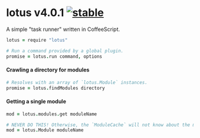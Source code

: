
# lotus v4.0.1 [![stable](http://badges.github.io/stability-badges/dist/stable.svg)](http://github.com/badges/stability-badges)

A simple "task runner" written in CoffeeScript.

```coffee
lotus = require "lotus"

# Run a command provided by a global plugin. 
promise = lotus.run command, options
```

#### Crawling a directory for modules

```coffee
# Resolves with an array of `lotus.Module` instances.
promise = lotus.findModules directory
```

#### Getting a single module

```coffee
mod = lotus.modules.get moduleName

# NEVER DO THIS! Otherwise, the `ModuleCache` will not know about the module.
mod = lotus.Module moduleName
```

